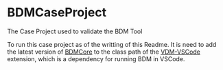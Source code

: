 # BDMCaseProject
The Case Project used to validate the BDM Tool

To run this case project as of the writting of this Readme. It is need to add the latest version of [BDMCore](https://github.com/mactanex/BDMCore/releases/tag/1.1.0) to the class path of the [VDM-VSCode](https://github.com/overturetool/vdm-vscode) extension, which is a dependency for running BDM in VSCode.

